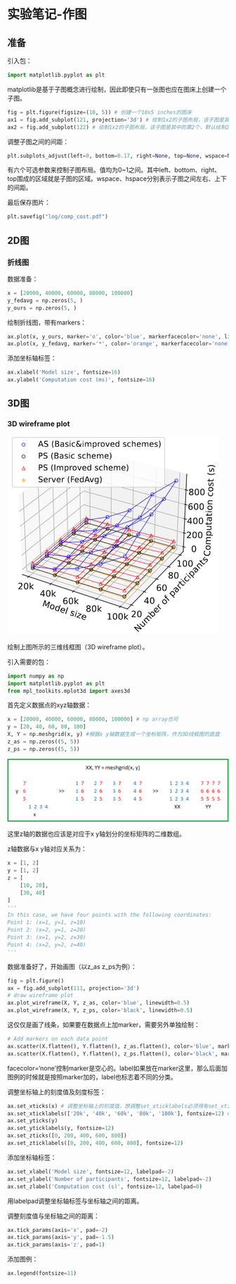# 实验笔记-作图

## 准备

引入包：

```python
import matplotlib.pyplot as plt
```

matplotlib是基于子图概念进行绘制，因此即使只有一张图也应在图床上创建一个子图。

```python
fig = plt.figure(figsize=(10, 5)) # 创建一个10x5 inches的图床
ax1 = fig.add_subplot(121, projection='3d') # 绘制1x2的子图布局，该子图是其中的第1个，指明绘制3D图
ax2 = fig.add_subplot(122) # 绘制1x2的子图布局，该子图是其中的第2个，默认绘制2D图
```

调整子图之间的间距：

```python
plt.subplots_adjust(left=0, bottom=0.17, right=None, top=None, wspace=None, hspace=None)
```

有六个可选参数来控制子图布局。值均为0~1之间。其中left、bottom、right、top围成的区域就是子图的区域。wspace、hspace分别表示子图之间左右、上下的间距。

最后保存图片：

```python
plt.savefig("log/comp_cost.pdf")
```

## 2D图

### 折线图

数据准备：

```python
x = [20000, 40000, 60000, 80000, 100000]
y_fedavg = np.zeros(5, )
y_ours = np.zeros(5, )
```

绘制折线图，带有markers：

```python
ax.plot(x, y_ours, marker='o', color='blue', markerfacecolor='none', linewidth=1, label='Basic&improved schemes')
ax.plot(x, y_fedavg, marker='*', color='orange', markerfacecolor='none', linewidth=1, label='FedAvg')
```

添加坐标轴标签：

```python
ax.xlabel('Model size', fontsize=16)
ax.ylabel('Computation cost (ms)', fontsize=16)
```



## 3D图

### 3D wireframe plot

![image-20240226102442954](实验笔记_作图.assets/image-20240226102442954.png)

绘制上图所示的三维线框图（3D wireframe plot）。

引入需要的包：

```python
import numpy as np
import matplotlib.pyplot as plt
from mpl_toolkits.mplot3d import axes3d
```

首先定义数据点的xyz轴数据：

```python
x = [20000, 40000, 60000, 80000, 100000] # np array也可
y = [20, 40, 60, 80, 100]
X, Y = np.meshgrid(x, y) #根据x y轴数据生成一个坐标矩阵，作为3D线框图的底盘
z_as = np.zeros((5, 5))
z_ps = np.zeros((5, 5))
```

![img](实验笔记_作图.assets/2018-11-12-numpy-meshgrid-01.png)

这里z轴的数据也应该是对应于x y轴划分的坐标矩阵的二维数组。

z轴数据与x y轴对应关系为：

```python
x = [1, 2]
y = [1, 2]
z = [
    [10, 20],
    [30, 40]
]
'''
In this case, we have four points with the following coordinates:
Point 1: (x=1, y=1, z=10)
Point 2: (x=2, y=1, z=20)
Point 3: (x=1, y=2, z=30)
Point 4: (x=2, y=2, z=40)
'''
```

数据准备好了，开始画图（以z_as z_ps为例）：

```python
fig = plt.figure()
ax = fig.add_subplot(111, projection='3d')
# draw wireframe plot
ax.plot_wireframe(X, Y, z_as, color='blue', linewidth=0.5)
ax.plot_wireframe(X, Y, z_ps, color='black', linewidth=0.5)
```

这仅仅是画了线条，如果要在数据点上加marker，需要另外单独绘制：

```python
# Add markers on each data point
ax.scatter(X.flatten(), Y.flatten(), z_as.flatten(), color='blue', marker='o', linewidth=0.5, facecolors='none', alpha=1, label='AS (Basic&improved schemes)')
ax.scatter(X.flatten(), Y.flatten(), z_ps.flatten(), color='black', marker='o', linewidth=0.5, facecolors='none', alpha=1, label='PS (Basic scheme)')
```

facecolor=‘none’控制marker是空心的。label如果放在marker这里，那么后面加图例的时候就是按照marker加的，label也标志着不同的分类。

调整坐标轴上的刻度值及刻度标签：

```python
ax.set_xticks(x) # 调整坐标轴上的刻度值，想调整set_xticklabels必须得有set_xticks
ax.set_xticklabels(['20k', '40k', '60k', '80k', '100k'], fontsize=12) # 自定义坐标轴上的刻度标签，也在这里自定义字体大小
ax.set_yticks(y)
ax.set_yticklabels(y, fontsize=12)
ax.set_zticks([0, 200, 400, 600, 800])
ax.set_zticklabels([0, 200, 400, 600, 800], fontsize=12) 
```

添加坐标轴标签：

```python
ax.set_xlabel('Model size', fontsize=12, labelpad=-2)
ax.set_ylabel('Number of participants', fontsize=12, labelpad=-2)
ax.set_zlabel('Computation cost (s)', fontsize=12, labelpad=0)
```

用labelpad调整坐标轴标签与坐标轴之间的距离。

调整刻度值与坐标轴之间的距离：

```python
ax.tick_params(axis='x', pad=-2)
ax.tick_params(axis='y', pad=-1.5)
ax.tick_params(axis='z', pad=1)
```

添加图例：

```python
ax.legend(fontsize=11)
```

